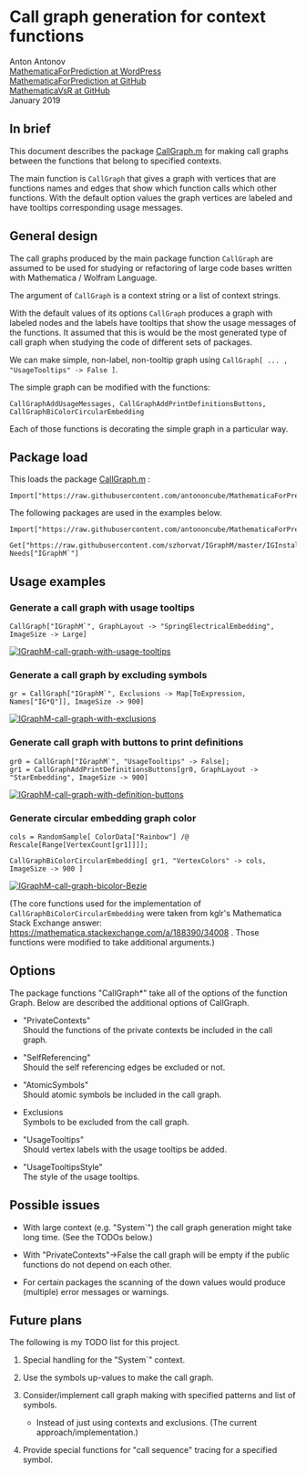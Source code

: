 # Call graph generation for context functions

Anton Antonov   
[MathematicaForPrediction at WordPress](https://mathematicaforprediction.wordpress.com)   
[MathematicaForPrediction at GitHub](https://github.com/antononcube/MathematicaForPrediction)   
[MathematicaVsR at GitHub](https://github.com/antononcube/MathematicaVsR)  
January 2019

## In brief

This document describes the package [CallGraph.m](https://github.com/antononcube/MathematicaForPrediction/blob/master/Misc/CallGraph.m) for making call graphs between the functions that belong to specified contexts.

The main function is `CallGraph` that gives a graph with vertices that are functions names and edges that show which function calls which other functions. With the default option values the graph vertices are labeled and have tooltips corresponding usage messages.

## General design

The call graphs produced by the main package function `CallGraph` are assumed to be used for studying or refactoring of large code bases written with Mathematica / Wolfram Language.

The argument of `CallGraph` is a context string or a list of context strings.

With the default values of its options `CallGraph` produces a graph with labeled nodes and the labels have tooltips that show the usage messages of the functions. It assumed that this is would be the most generated type of call graph when studying the code of different sets of packages.

We can make simple, non-label, non-tooltip graph using `CallGraph[ ... , "UsageTooltips" -> False ]`.

The simple graph can be modified with the functions:

    CallGraphAddUsageMessages, CallGraphAddPrintDefinitionsButtons, CallGraphBiColorCircularEmbedding

Each of those functions is decorating the simple graph in a particular way.

## Package load

This loads the package [CallGraph.m](https://github.com/antononcube/MathematicaForPrediction/blob/master/Misc/CallGraph.m) :

    Import["https://raw.githubusercontent.com/antononcube/MathematicaForPrediction/master/Misc/CallGraph.m"]

The following packages are used in the examples below.

    Import["https://raw.githubusercontent.com/antononcube/MathematicaForPrediction/master/MonadicProgramming/MonadicQuantileRegression.m"]

    Get["https://raw.githubusercontent.com/szhorvat/IGraphM/master/IGInstaller.m"];
    Needs["IGraphM`"]

## Usage examples

### Generate a call graph with usage tooltips

    CallGraph["IGraphM`", GraphLayout -> "SpringElectricalEmbedding", ImageSize -> Large]

[![IGraphM-call-graph-with-usage-tooltips](https://i.imgur.com/ShOVJMVl.png)](https://i.imgur.com/ShOVJMV.png)

### Generate a call graph by excluding symbols

    gr = CallGraph["IGraphM`", Exclusions -> Map[ToExpression, Names["IG*Q"]], ImageSize -> 900]


[![IGraphM-call-graph-with-exclusions](https://i.imgur.com/n2y0KrKl.png)](https://i.imgur.com/n2y0KrK.png)

### Generate call graph with buttons to print definitions

    gr0 = CallGraph["IGraphM`", "UsageTooltips" -> False];
    gr1 = CallGraphAddPrintDefinitionsButtons[gr0, GraphLayout -> "StarEmbedding", ImageSize -> 900]

[![IGraphM-call-graph-with-definition-buttons](https://i.imgur.com/wbRcNoEl.png)](https://i.imgur.com/wbRcNoE.png)

### Generate circular embedding graph color

    cols = RandomSample[ ColorData["Rainbow"] /@ Rescale[Range[VertexCount[gr1]]]];

    CallGraphBiColorCircularEmbedding[ gr1, "VertexColors" -> cols, ImageSize -> 900 ]

[![IGraphM-call-graph-bicolor-Bezie](https://i.imgur.com/BMgO1rEl.png)](https://i.imgur.com/BMgO1rE.png)

(The core functions used for the implementation of `CallGraphBiColorCircularEmbedding` were taken from kglr's Mathematica Stack Exchange answer: https://mathematica.stackexchange.com/a/188390/34008 . Those functions were modified to take additional arguments.)

## Options

The package functions "CallGraph*" take all of the options of the function Graph.
Below are described the additional options of CallGraph.

- "PrivateContexts"   
Should the functions of the private contexts be included in the call graph.

- "SelfReferencing"   
Should the self referencing edges be excluded or not.

- "AtomicSymbols"   
Should atomic symbols be included in the call graph.

- Exclusions   
Symbols to be excluded from the call graph.

- "UsageTooltips"   
Should vertex labels with the usage tooltips be added.

- "UsageTooltipsStyle"   
The style of the usage tooltips.

## Possible issues

- With large context (e.g. "System`") the call graph generation might take long time. (See the TODOs below.)

- With "PrivateContexts"->False the call graph will be empty if the public functions do not depend on each other.

- For certain packages the scanning of the down values would produce (multiple) error messages or warnings.

## Future plans

The following is my TODO list for this project.

1. Special handling for the "System`" context.

2. Use the symbols up-values to make the call graph.

3. Consider/implement call graph making with specified patterns and list of symbols.

   - Instead of just using contexts and exclusions. (The current approach/implementation.)

4. Provide special functions for "call sequence" tracing for a specified symbol.



